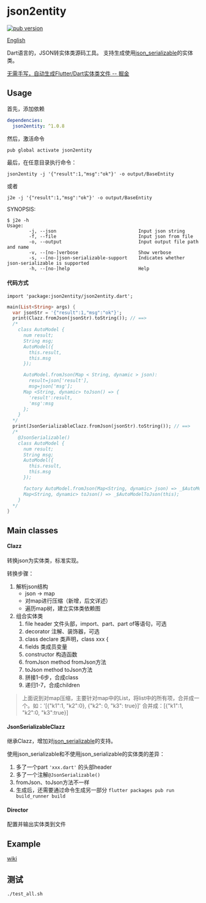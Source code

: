 # json2entity

<p align="left">
  <a href="https://pub.dartlang.org/packages/json2entity"><img alt="pub version" src="https://img.shields.io/pub/v/json2entity.svg"></a>
</p>

[English](https://github.com/laxian/dart-json2entity/blob/master/README.md)

Dart语言的，JSON转实体类源码工具。
支持生成使用[json_serializable](https://pub.dartlang.org/packages/json_serializable)的实体类。

[无需手写，自动生成Flutter/Dart实体类文件 -- 掘金](https://juejin.im/post/5c36251ce51d45524473f79f)

## Usage

首先，添加依赖
```yaml
dependencies:
  json2entity: ^1.0.8
```

然后，激活命令

```shell
pub global activate json2entity
```

最后，在任意目录执行命令：

```shell
json2entity -j '{"result":1,"msg":"ok"}' -o output/BaseEntity
```

或者

```shell
j2e -j '{"result":1,"msg":"ok"}' -o output/BaseEntity
```


SYNOPSIS:
```shell
$ j2e -h
Usage:
        -j, --json                              Input json string
        -f, --file                              Input json from file
        -o, --output                            Input output file path and name
        -v, --[no-]verbose                      Show verbose
        -s, --[no-]json-serializable-support    Indicates whether json-serializable is supported
        -h, --[no-]help                         Help
```

#### 代码方式

`import 'package:json2entity/json2entity.dart';`

```dart
main(List<String> args) {
  var jsonStr = '{"result":1,"msg":"ok"}';
  print(Clazz.fromJson(jsonStr).toString()); // ==>
  /*
	class AutoModel {
	  num result;
	  String msg;
	  AutoModel({
		this.result,
		this.msg
	  });

	  AutoModel.fromJson(Map < String, dynamic > json):
		result=json['result'],
		msg=json['msg'];
      Map <String, dynamic> toJson() => {
		'result':result,
		'msg':msg
	  };
	}
  */
  print(JsonSerializableClazz.fromJson(jsonStr).toString()); // ==>
  /*
	@JsonSerializable()
	class AutoModel {
	  num result;
	  String msg;
	  AutoModel({
		this.result,
		this.msg
	  });

	  factory AutoModel.fromJson(Map<String, dynamic> json) => _$AutoModelFromJson(json);
	  Map<String, dynamic> toJson() => _$AutoModelToJson(this);
	}
  */
}

```

## Main classes
#### Clazz
  转换json为实体类，标准实现。

  转换步骤：
1. 解析json结构
      - json -> map
	  - 对map进行压缩（新增，后文详述）
      - 遍历map树，建立实体类依赖图
2. 组合实体类
      1. file header      文件头部，import、part、part of等语句，可选
      2. decorator        注解、装饰器，可选
      3. class declare    类声明，class xxx {
      4. fields           类成员变量
      5. constructor      构造函数
      6. fromJson method  fromJson方法
      7. toJson method    toJson方法
      8. 拼接1-6步，合成class
      9. 递归1-7，合成children

> 上面说到对map压缩，主要针对map中的List，将list中的所有项，合并成一个。如：'[{"k1":1, "k2":0},  {"k2": 0, "k3": true}]' 合并成：[{"k1":1, "k2":0, "k3":true}]


#### JsonSerializableClazz
 继承Clazz，增加对[json_serializable](https://pub.dartlang.org/packages/json_serializable)的支持。

 使用json_serializable和不使用json_serializable的实体类的差异：
  1. 多了一个part `'xxx.dart'` 的头部header
  2. 多了一个注解`@JsonSerializable()`
  3. fromJson、toJson方法不一样
  4. 生成后，还需要通过命令生成另一部分
  `flutter packages pub run build_runner build`

#### Director
配置并输出实体类到文件

## Example
[wiki](https://github.com/laxian/dart-json2entity/wiki#example)

## 测试
`./test_all.sh`